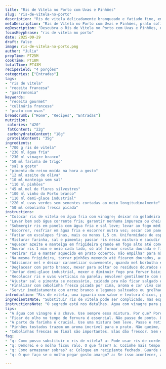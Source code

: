 ```yaml
---
title: "Ris de Vitela no Porto com Uvas e Pinhões"
slug: "ris-de-vitela-no-porto"
description: "Ris de vitela delicadamente branqueado e fatiado fino, empanado e dourado na mistura de azeite e manteiga. Pinhões tostados, miel caramelo que equilibra, porto branco para uma acidez vibrante. Uvas verdes adicionam frescor e textura surpreendente. Molho demi-glace reduzido traz profundidade. Cebolinha fresca dá leveza e aroma herbal. Entrada rica em sabor, texturas variadas e visual atraente. Sem lactose e sem ovos, fácil adaptação na despensa. Técnicas de branqueamento e deglace fundamentais para textura e sabor. Cozinheiro experiente percebe quado os ris estão no ponto certo ao toque e aparência. Prato que exige atenção nos detalhes, recompensa imediata."
metaDescription: "Ris de Vitela no Porto com Uvas e Pinhões, prato sofisticado e equilibrado, ideal para impressionar na cozinha e surpreender os convidados."
ogDescription: "Descubra o Ris de Vitela no Porto com Uvas e Pinhões, uma experiência culinária rica e marcante."
focusKeyphrase: "ris de vitela no porto"
date: 2025-09-29
draft: false
image: ris-de-vitela-no-porto.png
author: "Julia"
prepTime: PT25M
cookTime: PT18M
totalTime: PT43M
recipeYield: "4 porções"
categories: ["Entradas"]
tags:
- "ris de vitela"
- "receita francesa"
- "gastronomia"
keywords:
- "receita gourmet"
- "culinária francesa"
- "prato com uvas"
breadcrumb: ["Home", "Recipes", "Entradas"]
nutrition: 
 calories: "420"
 fatContent: "22g"
 carbohydrateContent: "18g"
 proteinContent: "35g"
ingredients:
- "700 g ris de vitela"
- "230 ml água fria"
- "230 ml vinagre branco"
- "50 ml farinha de trigo"
- "sal a gosto"
- "pimenta-do-reino moída na hora a gosto"
- "12 ml azeite de oliva"
- "10 ml manteiga sem sal"
- "110 ml pinhões"
- "45 ml mel de flores silvestres"
- "100 ml vinho do Porto branco"
- "110 ml demi-glace industrial"
- "220 ml uvas verdes sem sementes cortadas ao meio longitudinalmente"
- "50 ml cebolinha fresca picada"
instructions:
- "Colocar ris de vitela em água fria com vinagre; deixar na geladeira por 55 minutos para purgar odores. Água com vinagre tira a acidez crua e limpa o interior, essencial pra não ficar sabor forte demais."
- "Lavar bem sob água corrente fria; garantir nenhuma impureza ou cheiro residual."
- "Submergir ris em panela com água fria e sal leve; levar ao fogo médio e, quando ferver, reduzir para fervura branda; deixar 9 minutos para não passar do ponto. Importante usar fogo controlado pra textura ficar firme, macia mas não esfarelar."
- "Escorrer, resfriar em água fria e escorrer outra vez; secar com pano limpo. Remover membranas externas com cuidado, sensibilidade ao toque evita arrancar carne."
- "Fatiar em escalopes finas, mais ou menos 1,5 cm. Uniformidade de espessura ajuda a dourar por igual mais rápido."
- "Misturar farinha, sal e pimenta; passar ris nessa mistura e sacudir pra retirar excesso – evitar farinha grudenta, que queima na frigideira."
- "Aquecer azeite e manteiga em frigideira grande em fogo alto até começar a espumar, sinal de prontidão."
- "Dourar ris 1 min e meio cada lado, só até formar crosta dourada e firme. Se passar, ficam secos e quebradiços."
- "Retirar ris e manter aquecido em prato coberto; não empilhar para não perder crocância."
- "Na mesma frigideira, torrar pinhões mexendo até ficarem dourados, aroma bruto, terra quente. Atenção pra não queimar, vira amargo rápido."
- "Adicionar mel e deixar caramelizar suavemente, quando mel borbulha e ganha cor âmbar clara, criar papel pra desglacear."
- "Deglacear com porto branco, mexer para soltar os resíduos dourados da frigideira; reduzir pela metade em fogo médio até molho engrossar e tomar consistência brilhante."
- "Juntar demi-glace industrial, mexer e diminuir fogo pra ferver baixinho, uns 4 minutos; molho deve cobrir as costas da colher, não muito ralo nem espesso."
- "Recolocar ris e uvas verticais na panela; envolver gentilmente com molho, aquecer por 90 segundos para não perder textura das uvas e ris."
- "Ajustar sal e pimenta se necessário, cuidado pra não ficar salgado demais com demi-glace e porto concentrados."
- "Finalizar com cebolinha fresca picada por cima, aroma e cor viva completando o prato."
- "Servir imediatamente com arroz branco e legumes salteados ou grelhados, que balanceiam a riqueza do molho."
introduction: "Ris de vitela, uma iguaria com sabor e textura únicos, pede técnica e paciência. Já queimei e endureci várias vezes, até aprender o segredo do branqueamento e de como lidar com a carne delicada. O molho de porto traz doçura e acidez na medida, junto dos pinhões e mel, que criam camadas de sabor que surpreendem a cada garfada. As uvas verdes cortadas ao meio não são só por frescor; elas dão textura crocante e um contraponto sutil na mastigação. Cebolinha na finalização, aroma fresquinho. Aprendi que o equilíbrio está na redução do molho e no tempo exato de o ris dourar, olho atento na frigideira, cheiro e cor indicam tudo. Sempre bom ter arroz soltinho para acompanhar e um legume simples, porque o prato é protagonista e não precisa de muitos complementos."
ingredientsNote: "Substituir ris de vitela pode ser complicado, mas experimentar com ris de cordeiro pode ser interessante, textura mais firme. Se não tiver demi-glace industrial, fazer um demi-glace básico com caldo concentrado de carne e uma redução de vinho tinto é alternativa, apesar de mudar um pouco o perfil de sabor. Quanto a farinha, uso farinha de arroz para evitar glúten em algumas receitas, funciona bem, mas confere sabor diferente, menos crocante. Pinhões podem dar lugar a castanhas-do-pará tostadas, ficam igualmente crocantes, só cuidado para não ultrapassar o ponto porque a gordura das castanhas é maior. Vinagre branco ajuda a purgar, mas se não gostar do ácido, pode colocar suco de limão, só baixar o tempo para não cozinhar o ris demais. Mel, sempre prefira versão de grau de doçura mais agressiva, como mel de eucalipto, para dar aquele toque intenso no molho."
instructionsNote: "O segredo está nos detalhes. Água com vinagre para purgar riscos e tirar cheiro forte, jamais pule. Blanching faz a diferença na textura final, nunca faça por tempo fixo, toque firme na carne indica o ponto. Retire membranas, que são resistentes ao paladar brasileiro, e garantem aquela maciez que queremos. Farinha passa e sacode o excesso para evitar crostas grudadas e encharcadas. Na frigideira, não aglomere os riscos, faça em poucas porções para manter o calor alto. Pinhões tostados soltam aroma de amêndoas, importante não queimar. Redução de porto branco e demi-glace na ordem certa; o demi-glace acrescenta corpo. A lógica é que o molho envolva, não afogue a carne na panela. As uvas devem ser adicionadas no último momento, para manter maturidade e crocância, textura faz diferença. Cebolinha por cima, fresco, um aroma final que limpa o paladar e traz equilíbrio. Sempre prove o molho antes de servir, porque ferramenta comum industrial tem variações, ajuste sal e pimenta com critério."
tips:
- "A água com vinagre é a chave. Use sempre essa mistura. Por que? Porque ajuda a eliminar odores. Não pule essa etapa. Troque por limão se quiser, mas fique atento ao tempo."
- "Ficar de olho no tempo de fervura é essencial. Não passe do ponto. Fogo deve ser médio. Se quebrar, a carne vai ficar esfarelando na hora de fritar. Um ponto delicado. Olhe e toque."
- "A parte da farinha é crucial. Use uma mistura bem leve. Passe e retire o excesso. Se deixar muito, ela gruda e fica ruim na frigideira. Lembre-se: menos é mais, sempre."
- "Pinhões tostados trazem um aroma incrível para o prato. Não queime, porque amarga. Mexa constantemente. Se passar do ponto, fica a sensação estranha ao degustar."
- "Cebolinhas frescas no final são importantes. Elas dão frescor. Sem elas, o prato pode ficar pesado. Adicione na hora de servir, pra manter a cor vibrante e aroma fresco."
faq:
- "q: Como posso substituir o ris de vitela? a: Pode usar ris de cordeiro. Um pouco mais firme. Mas o sabor muda. E a textura também. Fica interessante na prova."
- "q: Demorei e o molho ficou ralo. O que fazer? a: Cozinhe mais tempo. Para engrossar, adicione mais demi-glace. Não desanime, a consistência importa no final."
- "q: Como armazenar sobras? a: Coloque em recipiente fechado. Guarde na geladeira por no máximo três dias. Se quiser, pode congelar. Mas, textura não será a mesma."
- "q: O que faço se o molho pegar gosto amargo? a: Se isso acontecer, acrescente um pouco de açúcar. Pode adicionar mais mel. Às vezes um toque de limão ajuda também. Cuidado sempre."

---
```

